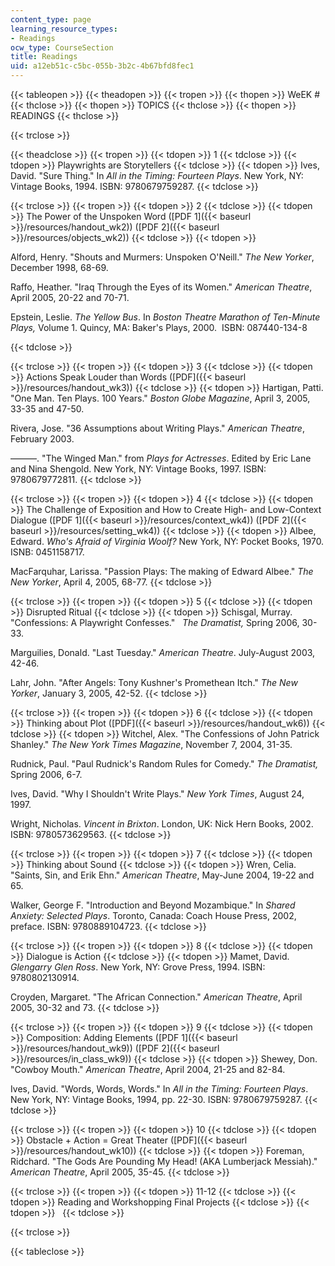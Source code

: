 ```yaml
---
content_type: page
learning_resource_types:
- Readings
ocw_type: CourseSection
title: Readings
uid: a12eb51c-c5bc-055b-3b2c-4b67bfd8fec1
---
```


{{< tableopen >}}
{{< theadopen >}}
{{< tropen >}}
{{< thopen >}}
WeEK #
{{< thclose >}}
{{< thopen >}}
TOPICS
{{< thclose >}}
{{< thopen >}}
READINGS
{{< thclose >}}

{{< trclose >}}

{{< theadclose >}}
{{< tropen >}}
{{< tdopen >}}
1
{{< tdclose >}}
{{< tdopen >}}
Playwrights are Storytellers
{{< tdclose >}}
{{< tdopen >}}
Ives, David. "Sure Thing." In _All in the Timing: Fourteen Plays_. New York, NY: Vintage Books, 1994. ISBN: 9780679759287.
{{< tdclose >}}

{{< trclose >}}
{{< tropen >}}
{{< tdopen >}}
2
{{< tdclose >}}
{{< tdopen >}}
The Power of the Unspoken Word ([PDF 1]({{< baseurl >}}/resources/handout_wk2)) ([PDF 2]({{< baseurl >}}/resources/objects_wk2))
{{< tdclose >}}
{{< tdopen >}}


Alford, Henry. "Shouts and Murmers: Unspoken O'Neill." _The New Yorker_, December 1998, 68-69.

  
Raffo, Heather. "Iraq Through the Eyes of its Women." _American Theatre_, April 2005, 20-22 and 70-71.  
  
Epstein, Leslie. _The Yellow Bus_. In _Boston Theatre Marathon of Ten-Minute Plays,_ Volume 1. Quincy, MA: Baker's Plays, 2000.  ISBN: 087440-134-8


{{< tdclose >}}

{{< trclose >}}
{{< tropen >}}
{{< tdopen >}}
3
{{< tdclose >}}
{{< tdopen >}}
Actions Speak Louder than Words ([PDF]({{< baseurl >}}/resources/handout_wk3))
{{< tdclose >}}
{{< tdopen >}}
Hartigan, Patti. "One Man. Ten Plays. 100 Years." _Boston Globe Magazine_, April 3, 2005, 33-35 and 47-50.  
  
Rivera, Jose. "36 Assumptions about Writing Plays." _American Theatre_, February 2003.  
  
———. "The Winged Man." from _Plays for Actresses_. Edited by Eric Lane and Nina Shengold. New York, NY: Vintage Books, 1997. ISBN: 9780679772811.
{{< tdclose >}}

{{< trclose >}}
{{< tropen >}}
{{< tdopen >}}
4
{{< tdclose >}}
{{< tdopen >}}
The Challenge of Exposition and How to Create High- and Low-Context Dialogue ([PDF 1]({{< baseurl >}}/resources/context_wk4)) ([PDF 2]({{< baseurl >}}/resources/setting_wk4))
{{< tdclose >}}
{{< tdopen >}}
Albee, Edward. _Who's Afraid of Virginia Woolf?_ New York, NY: Pocket Books, 1970. ISNB: 0451158717.  
  
MacFarquhar, Larissa. "Passion Plays: The making of Edward Albee." _The New Yorker_, April 4, 2005, 68-77.
{{< tdclose >}}

{{< trclose >}}
{{< tropen >}}
{{< tdopen >}}
5
{{< tdclose >}}
{{< tdopen >}}
Disrupted Ritual
{{< tdclose >}}
{{< tdopen >}}
Schisgal, Murray. "Confessions: A Playwright Confesses."   _The Dramatist,_ Spring 2006, 30-33.  
  
Marguilies, Donald. "Last Tuesday." _American Theatre_. July-August 2003, 42-46.  
  
Lahr, John. "After Angels: Tony Kushner's Promethean Itch." _The New Yorker_, January 3, 2005, 42-52.
{{< tdclose >}}

{{< trclose >}}
{{< tropen >}}
{{< tdopen >}}
6
{{< tdclose >}}
{{< tdopen >}}
Thinking about Plot ([PDF]({{< baseurl >}}/resources/handout_wk6))
{{< tdclose >}}
{{< tdopen >}}
Witchel, Alex. "The Confessions of John Patrick Shanley." _The New York Times Magazine_, November 7, 2004, 31-35.  
  
Rudnick, Paul. "Paul Rudnick's Random Rules for Comedy." _The Dramatist,_ Spring 2006, 6-7.  
  
Ives, David. "Why I Shouldn't Write Plays." _New York Times_, August 24, 1997.  
  
Wright, Nicholas. _Vincent in Brixton_. London, UK: Nick Hern Books, 2002. ISBN: 9780573629563.
{{< tdclose >}}

{{< trclose >}}
{{< tropen >}}
{{< tdopen >}}
7
{{< tdclose >}}
{{< tdopen >}}
Thinking about Sound
{{< tdclose >}}
{{< tdopen >}}
Wren, Celia. "Saints, Sin, and Erik Ehn." _American Theatre_, May-June 2004, 19-22 and 65.  
  
Walker, George F. "Introduction and Beyond Mozambique." In _Shared Anxiety: Selected Plays_. Toronto, Canada: Coach House Press, 2002, preface. ISBN: 9780889104723.
{{< tdclose >}}

{{< trclose >}}
{{< tropen >}}
{{< tdopen >}}
8
{{< tdclose >}}
{{< tdopen >}}
Dialogue is Action
{{< tdclose >}}
{{< tdopen >}}
Mamet, David. _Glengarry Glen Ross_. New York, NY: Grove Press, 1994. ISBN: 9780802130914.  
  
Croyden, Margaret. "The African Connection." _American Theatre_, April 2005, 30-32 and 73.
{{< tdclose >}}

{{< trclose >}}
{{< tropen >}}
{{< tdopen >}}
9
{{< tdclose >}}
{{< tdopen >}}
Composition: Adding Elements ([PDF 1]({{< baseurl >}}/resources/handout_wk9)) ([PDF 2]({{< baseurl >}}/resources/in_class_wk9))
{{< tdclose >}}
{{< tdopen >}}
Shewey, Don. "Cowboy Mouth." _American Theatre_, April 2004, 21-25 and 82-84.  
  
Ives, David. "Words, Words, Words." In _All in the Timing: Fourteen Plays_. New York, NY: Vintage Books, 1994, pp. 22-30. ISBN: 9780679759287.
{{< tdclose >}}

{{< trclose >}}
{{< tropen >}}
{{< tdopen >}}
10
{{< tdclose >}}
{{< tdopen >}}
Obstacle + Action = Great Theater ([PDF]({{< baseurl >}}/resources/handout_wk10))
{{< tdclose >}}
{{< tdopen >}}
Foreman, Ridchard. "The Gods Are Pounding My Head! (AKA Lumberjack Messiah)." _American Theatre_, April 2005, 35-45.
{{< tdclose >}}

{{< trclose >}}
{{< tropen >}}
{{< tdopen >}}
11-12
{{< tdclose >}}
{{< tdopen >}}
Reading and Workshopping Final Projects
{{< tdclose >}}
{{< tdopen >}}
 
{{< tdclose >}}

{{< trclose >}}

{{< tableclose >}}